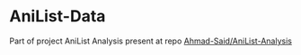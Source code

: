 # AniList-Data
Part of project AniList Analysis present at repo
[Ahmad-Said/AniList-Analysis](https://github.com/Ahmad-Said/AniList-Analysis)

